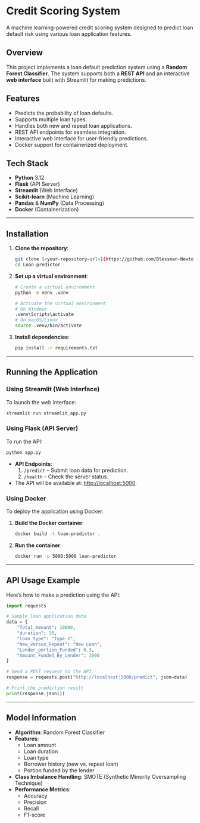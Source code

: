 # Credit Scoring System

A machine learning-powered credit scoring system designed to predict loan default risk using various loan application features.

## Overview

This project implements a loan default prediction system using a **Random Forest Classifier**. The system supports both a **REST API** and an interactive **web interface** built with Streamlit for making predictions.

## Features

- Predicts the probability of loan defaults.
- Supports multiple loan types.
- Handles both new and repeat loan applications.
- REST API endpoints for seamless integration.
- Interactive web interface for user-friendly predictions.
- Docker support for containerized deployment.

## Tech Stack

- **Python** 3.12
- **Flask** (API Server)
- **Streamlit** (Web Interface)
- **Scikit-learn** (Machine Learning)
- **Pandas** & **NumPy** (Data Processing)
- **Docker** (Containerization)

---

## Installation

1. **Clone the repository**:
   ```bash
   git clone [<your-repository-url>](https://github.com/Blessman-Newton/Loan-predictor.git)
   cd Loan-predictor
   ```

2. **Set up a virtual environment**:
   ```bash
   # Create a virtual environment
   python -m venv .venv

   # Activate the virtual environment
   # On Windows
   .venv\Scripts\activate
   # On macOS/Linux
   source .venv/bin/activate
   ```

3. **Install dependencies**:
   ```bash
   pip install -r requirements.txt
   ```

---

## Running the Application

### Using Streamlit (Web Interface)
To launch the web interface:
```bash
streamlit run streamlit_app.py
```

### Using Flask (API Server)
To run the API:
```bash
python app.py
```
- **API Endpoints**:
  1. `/predict` – Submit loan data for prediction.
  2. `/health` – Check the server status.
- The API will be available at: [http://localhost:5000](http://localhost:5000).

### Using Docker
To deploy the application using Docker:
1. **Build the Docker container**:
   ```bash
   docker build -t loan-predictor .
   ```
2. **Run the container**:
   ```bash
   docker run -p 5000:5000 loan-predictor
   ```

---

## API Usage Example

Here’s how to make a prediction using the API:

```python
import requests

# Sample loan application data
data = {
    "Total_Amount": 10000,
    "duration": 30,
    "loan_type": "Type_1",
    "New_versus_Repeat": "New Loan",
    "Lender_portion_Funded": 0.3,
    "Amount_Funded_By_Lender": 3000
}

# Send a POST request to the API
response = requests.post("http://localhost:5000/predict", json=data)

# Print the prediction result
print(response.json())
```

---

## Model Information

- **Algorithm**: Random Forest Classifier
- **Features**:
  - Loan amount
  - Loan duration
  - Loan type
  - Borrower history (new vs. repeat loan)
  - Portion funded by the lender
- **Class Imbalance Handling**: SMOTE (Synthetic Minority Oversampling Technique)
- **Performance Metrics**:
  - Accuracy
  - Precision
  - Recall
  - F1-score

